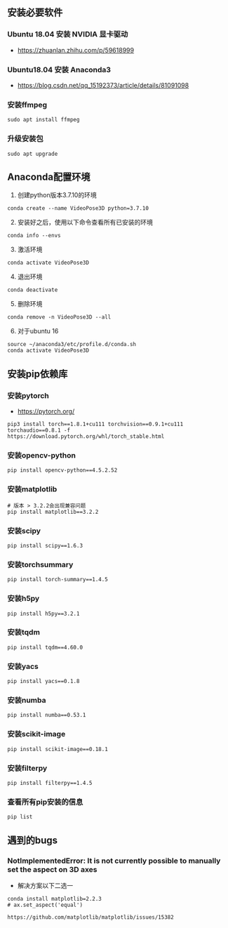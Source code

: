## 安装必要软件

### Ubuntu 18.04 安装 NVIDIA 显卡驱动
* https://zhuanlan.zhihu.com/p/59618999

### Ubuntu18.04 安装 Anaconda3
* https://blog.csdn.net/qq_15192373/article/details/81091098

### 安装ffmpeg
```
sudo apt install ffmpeg
```

### 升级安装包
```
sudo apt upgrade
```

## Anaconda配置环境
1. 创建python版本3.7.10的环境
```
conda create --name VideoPose3D python=3.7.10
```
2. 安装好之后，使用以下命令查看所有已安装的环境
```
conda info --envs
```
3. 激活环境
```
conda activate VideoPose3D
```
4. 退出环境
```
conda deactivate
```

5. 删除环境
```
conda remove -n VideoPose3D --all
```

6. 对于ubuntu 16
```
source ~/anaconda3/etc/profile.d/conda.sh
conda activate VideoPose3D
```

## 安装pip依赖库

### 安装pytorch
* https://pytorch.org/
```
pip3 install torch==1.8.1+cu111 torchvision==0.9.1+cu111 torchaudio==0.8.1 -f https://download.pytorch.org/whl/torch_stable.html
```

### 安装opencv-python
```
pip install opencv-python==4.5.2.52
```

### 安装matplotlib
```
# 版本 > 3.2.2会出现兼容问题
pip install matplotlib==3.2.2
```

### 安装scipy
```
pip install scipy==1.6.3
```

### 安装torchsummary
```
pip install torch-summary==1.4.5
```

### 安装h5py
```
pip install h5py==3.2.1
```

### 安装tqdm
```
pip install tqdm==4.60.0
```

### 安装yacs
```
pip install yacs==0.1.8
```

### 安装numba
```
pip install numba==0.53.1
```

### 安装scikit-image
```
pip install scikit-image==0.18.1
```

### 安装filterpy
```
pip install filterpy==1.4.5
```

### 查看所有pip安装的信息
```
pip list
```

## 遇到的bugs

### NotImplementedError: It is not currently possible to manually set the aspect on 3D axes

* 解决方案以下二选一
```
conda install matplotlib=2.2.3
# ax.set_aspect('equal')
```

```
https://github.com/matplotlib/matplotlib/issues/15382
```
